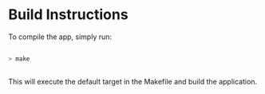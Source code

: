 # Build Instructions

To compile the app, simply run:
```bash
 
> make
 
```
This will execute the default target in the Makefile and build the application.
